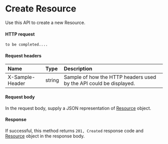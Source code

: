 # Create Resource

Use this API to create a new Resource.
#### HTTP request
```http
to be completed....
```
#### Request headers
| Name       | Type | Description|
|:---------------|:--------|:----------|
| X-Sample-Header  | string  | Sample of how the HTTP headers used by the API could be displayed.|

#### Request body
In the request body, supply a JSON representation of [Resource](../api/resource.md) object.


#### Response
If successful, this method returns `201, Created` response code and [Resource](../resources/resource.md) object in the response body.
